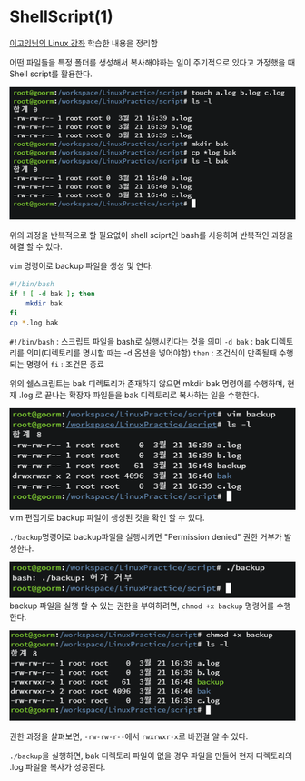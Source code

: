 # ShellScript(1)

[이고잉님의 Linux 강좌](https://www.youtube.com/watch?v=cXnVygkAg4I&list=PLuHgQVnccGMBT57a9dvEtd6OuWpugF9SH&index=21) 학습한 내용을 정리함


어떤 파일들을 특정 폴더를 생성해서 복사해야하는 일이 주기적으로 있다고 가정했을 때 Shell script를 활용한다.

![일반명령어](/CS/img/bash.png)

위의 과정을 반복적으로 할 필요없이 shell sciprt인 bash를 사용하여 반복적인 과정을 해결 할 수 있다.

`vim` 명령어로 backup 파일을 생성 및 연다.

~~~bash
#!/bin/bash
if ! [ -d bak ]; then
    mkdir bak
fi
cp *.log bak
~~~
`#!/bin/bash` : 스크립트 파일을 bash로 실행시킨다는 것을 의미
`-d bak` : bak 디렉토리를 의미(디렉토리를 명시할 때는 -d 옵션을 넣어야함)
`then` : 조건식이 만족될때 수행되는 명령어 
`fi` : 조건문 종료

위의 쉘스크립트는 bak 디렉토리가 존재하지 않으면 mkdir bak 명령어를 수행하며, 현재 .log 로 끝나는 확장자 파일들을 bak 디렉토리로 복사하는 일을 수행한다.

![백업파일 생성](/CS/img/backup파일생성.png)
vim 편집기로 backup 파일이 생성된 것을 확인 할 수 있다. 

`./backup`명령어로 backup파일을 실행시키면 "Permission denied" 권한 거부가 발생한다. 

![접근거부](/CS/img/접근거부이미지.png)
backup 파일을 실행 할 수 있는 권한을 부여하려면,
`chmod +x backup` 명령어를 수행한다.

![권한성공](/CS/img/권한생성.png)

권한 과정을 살펴보면, `-rw-rw-r--`에서 `rwxrwxr-x`로 바뀐걸 알 수 있다. 

`./backup`을 실행하면, bak 디렉토리 파일이 없을 경우 파일을 만들어 현재 디렉토리의 .log 파일을 복사가 성공된다. 
